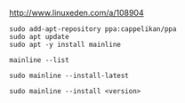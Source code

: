 http://www.linuxeden.com/a/108904

```
sudo add-apt-repository ppa:cappelikan/ppa
sudo apt update
sudo apt -y install mainline

mainline --list

sudo mainline --install-latest

sudo mainline --install <version>
```